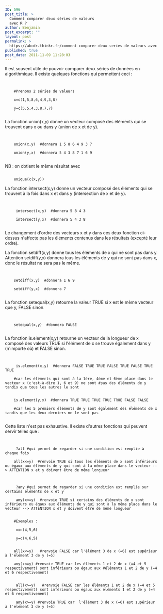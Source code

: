 ```yaml
---
ID: 596
post_title: >
  Comment comparer deux séries de valeurs
  avec R ?
author: Benjamin
post_excerpt: ""
layout: post
permalink: >
  https://abcdr.thinkr.fr/comment-comparer-deux-series-de-valeurs-avec-r/
published: true
post_date: 2011-11-09 11:28:03
---
```

Il est souvent utile de pouvoir comparer deux séries de données en algorithmique. Il existe quelques fonctions qui permettent ceci :


<pre><code> 
	
	#Prenons 2 séries de valeurs
	
	x=c(1,5,8,6,4,9,3,8)
	
	y=c(5,5,4,3,8,7,7)
	
</code></pre>


La fonction union(x,y) donne un vecteur composé des éléments qui se trouvent dans x ou dans y (union de x et de y). 

<pre><code> 
	
	union(x,y)  #donnera 1 5 8 6 4 9 3 7
	
	union(y,x)  #donnera 5 4 3 8 7 1 6 9
	
</code></pre>

NB : on obtient le même résultat avec  
<pre><code> 
	unique(c(x,y))
</code></pre>


La fonction intersect(x,y) donne un vecteur composé des éléments qui se trouvent à la fois dans x et dans y (intersection de x et de y).

<pre><code> 
	
	 intersect(x,y)  #donnera 5 8 4 3
	
	 intersect(y,x)  #donnera 5 4 3 8
	
</code></pre>


Le changement d'ordre des vecteurs x et y dans ces deux fonction ci-dessus n'affecte pas les éléments contenus dans les résultats (excepté leur ordre).



La fonction setdiff(x,y) donne tous les éléments de x qui ne sont pas dans y. Attention setdiff(y,x) donnera tous les éléments de y qui ne sont pas dans x, donc le résultat ne sera pas le même.

<pre><code> 
	
	setdiff(x,y)  #donnera 1 6 9
	
	setdiff(y,x)  #donnera 7
	
</code></pre>


 La fonction setequal(x,y) retourne la valeur TRUE si x est le même vecteur que y, FALSE sinon.

<pre><code> 
	
	setequal(x,y)  #donnera FALSE
	
</code></pre>


La fonction is.element(x,y) retourne un vecteur de la longueur de x composé des valeurs TRUE si l'élément de x se trouve également dans y (n'importe où) et FALSE sinon.

<pre><code> 
	
	 is.element(x,y)  #donnera FALSE TRUE TRUE FALSE TRUE FALSE TRUE TRUE 
	
	#car les éléments qui sont à la 1ère, 4ème et 6ème place dans le vecteur x (c'est-à-dire 1, 6 et 9) ne sont #pas des éléments de y tandis que tous les autres le sont
	
	
	is.element(y,x)  #donnera TRUE TRUE TRUE TRUE TRUE FALSE FALSE 
	
	#car les 5 premiers éléments de y sont également des éléments de x tandis que les deux derniers ne le sont pas
	
</code></pre>


Cette liste n'est pas exhaustive. Il existe d'autres fonctions qui peuvent servir telles que :

<pre><code> 
	
	 ?all #qui permet de regarder si une condition est remplie à chaque fois
	
	all(x&lt;=y)  #renvoie TRUE si tous les éléments de x sont inférieurs ou égaux aux éléments de y qui sont à la même place dans le vecteur --&gt; ATTENTION x et y doivent être de même longueur
	
	
	
	 ?any #qui permet de regarder si une condition est remplie sur certains éléments de x et y
	
	 any(x&lt;=y)  #renvoie TRUE si certains des éléments de x sont inférieurs ou égaux aux éléments de y qui sont à la même place dans le vecteur --&gt; ATTENTION x et y doivent être de même longueur 
	
	
	#Exemples :
	
	 x=c(4,5,6)
	
	 y=c(4,6,5)
	
	
	all(x&lt;=y)   #renvoie FALSE car l'élément 3 de x (=6) est supérieur à l'élément 3 de y (=5)
	
	any(x&lt;=y) #renvoie TRUE car les éléments 1 et 2 de x (=4 et 5 respectivement) sont inférieurs ou égaux aux #éléments 1 et 2 de y (=4 et 6 respectivement)
	
	
	 all(x&gt;=y)   #renvoie FALSE car les éléments 1 et 2 de x (=4 et 5 respectivement) sont inférieurs ou égaux aux éléments 1 et 2 de y (=4 et 6 respectivement) 
	
	 any(x&gt;=y) #renvoie TRUE car  l'élément 3 de x (=6) est supérieur à l'élément 3 de y (=5) 
	
</code></pre>




